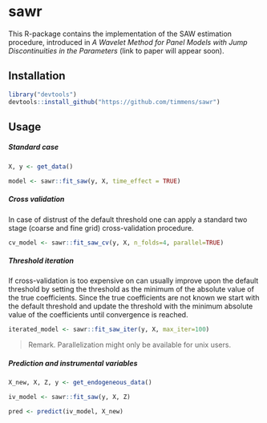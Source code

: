 # sawr 

This R-package contains the implementation of the SAW estimation procedure, introduced
in _A Wavelet Method for Panel Models with Jump Discontinuities in the Parameters_
(link to paper will appear soon).


## Installation

```R
library("devtools")
devtools::install_github("https://github.com/timmens/sawr")
```


## Usage

##### Standard case

```R
X, y <- get_data()

model <- sawr::fit_saw(y, X, time_effect = TRUE)
```

##### Cross validation

In case of distrust of the default threshold one can apply a standard two stage (coarse
and fine grid) cross-validation procedure.

```R
cv_model <- sawr::fit_saw_cv(y, X, n_folds=4, parallel=TRUE)
```

##### Threshold iteration

If cross-validation is too expensive on can usually improve upon the default threshold
by setting the threshold as the minimum of the absolute value of the true coefficients.
Since the true coefficients are not known we start with the default threshold and update
the threshold with the minimum absolute value of the coefficients until convergence is
reached.

```R
iterated_model <- sawr::fit_saw_iter(y, X, max_iter=100)
```

> Remark. Parallelization might only be available for unix users.


##### Prediction and instrumental variables

```R
X_new, X, Z, y <- get_endogeneous_data()

iv_model <- sawr::fit_saw(y, X, Z)

pred <- predict(iv_model, X_new)
```
